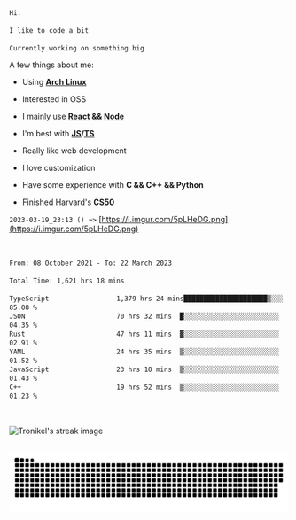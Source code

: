 ```
Hi.

I like to code a bit

Currently working on something big
```

A few things about me:

-   Using **[Arch Linux](https://archlinux.org/)**

-   Interested in OSS

-   I mainly use **[React](https://reactjs.org/) && [Node](https://nodejs.org/en/)**

-   I'm best with **[JS](https://www.javascript.com/)/[TS](https://www.typescriptlang.org/)**

-   Really like web development

-   I love customization

-   Have some experience with **C && C++ && Python**

-   Finished Harvard's **[CS50](https://cs50.harvard.edu)**

`2023-03-19_23:13 () =>` [https://i.imgur.com/5pLHeDG.png](https://i.imgur.com/5pLHeDG.png)

<br>

<!--START_SECTION:waka-->

```text
From: 08 October 2021 - To: 22 March 2023

Total Time: 1,621 hrs 18 mins

TypeScript                 1,379 hrs 24 mins█████████████████████▒░░░   85.08 %
JSON                       70 hrs 32 mins  █░░░░░░░░░░░░░░░░░░░░░░░░   04.35 %
Rust                       47 hrs 11 mins  ▓░░░░░░░░░░░░░░░░░░░░░░░░   02.91 %
YAML                       24 hrs 35 mins  ▒░░░░░░░░░░░░░░░░░░░░░░░░   01.52 %
JavaScript                 23 hrs 10 mins  ▒░░░░░░░░░░░░░░░░░░░░░░░░   01.43 %
C++                        19 hrs 52 mins  ▒░░░░░░░░░░░░░░░░░░░░░░░░   01.23 %
```

<!--END_SECTION:waka-->

<br>

<p><img align="center" src="https://github-readme-streak-stats.herokuapp.com/?user=Tronikelis&theme=dark" alt="Tronikel's streak image" /></p>

<br>

<img title="" src="https://raw.githubusercontent.com/Tronikelis/Tronikelis/output/github-contribution-grid-snake.svg" alt="very cool snake thingey" data-align="left">
